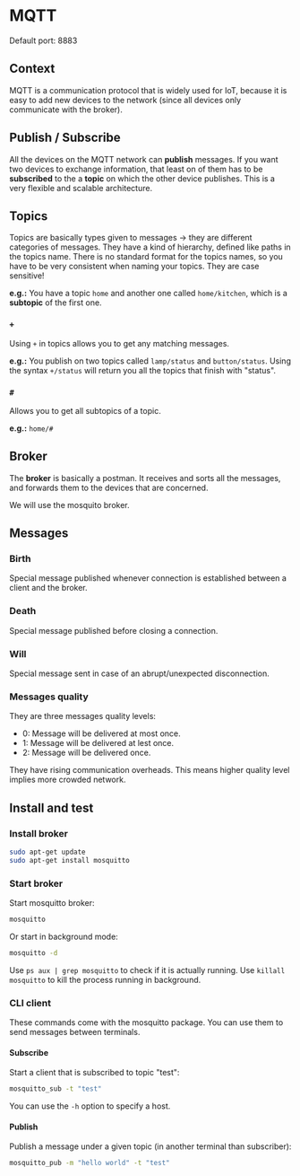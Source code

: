 # MQTT

Default port: 8883

## Context

MQTT is a communication protocol that is widely used for IoT, because it is easy to add new devices to the network (since all devices only communicate with the broker).

## Publish / Subscribe

All the devices on the MQTT network can **publish** messages. If you want two devices to exchange information, that least on of them has to be **subscribed** to the a **topic** on which the other device publishes. This is a very flexible and scalable architecture.

## Topics

Topics are basically types given to messages -> they are different categories of messages. They have a kind of hierarchy, defined like paths in the topics name. There is no standard format for the topics names, so you have to be very consistent when naming your topics. They are case sensitive!

**e.g.:** You have a topic `home` and another one called `home/kitchen`, which is a **subtopic** of the first one.

### `+`

Using `+` in topics allows you to get any matching messages.

**e.g.:** You publish on two topics called `lamp/status` and `button/status`. Using the syntax `+/status` will return you all the topics that finish with "status".

### `#`

Allows you to get all subtopics of a topic.

**e.g.:** `home/#`

## Broker

The **broker** is basically a postman. It receives and sorts all the messages, and forwards them to the devices that are concerned.

We will use the mosquito broker.

## Messages

### Birth
Special message published whenever connection is established between a client and the broker.

### Death
Special message published before closing a connection.

### Will
Special message sent in case of an abrupt/unexpected disconnection.

### Messages quality

They are three messages quality levels:
- 0: Message will be delivered at most once.
- 1: Message will be delivered at lest once.
- 2: Message will be delivered once.

They have rising communication overheads. This means higher quality level implies more crowded network.

## Install and test

### Install broker
```bash
sudo apt-get update
sudo apt-get install mosquitto
```

### Start broker
Start mosquitto broker:
```bash
mosquitto
```

Or start in background mode:
```bash
mosquitto -d
```

Use `ps aux | grep mosquitto` to check if it is actually running. Use `killall mosquitto` to kill the process running in background.

### CLI client

These commands come with the mosquitto package. You can use them to send messages between terminals.

#### Subscribe

Start a client that is subscribed to topic "test":
```bash
mosquitto_sub -t "test"
```

You can use the `-h` option to specify a host.

#### Publish

Publish a message under a given topic (in another terminal than subscriber):
```bash
mosquitto_pub -m "hello world" -t "test"
```
